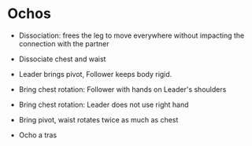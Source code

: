 # Ochos

* Dissociation: frees the leg to move everywhere without impacting the connection with the partner

* Dissociate chest and waist
* Leader brings pivot, Follower keeps body rigid.

* Bring chest rotation: Follower with hands on Leader's shoulders
* Bring chest rotation: Leader does not use right hand

* Bring pivot, waist rotates twice as much as chest

* Ocho a tras

